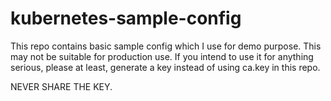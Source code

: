 # kubernetes-sample-config
This repo contains basic sample config which I use for demo purpose. This may not be suitable for production use. 
If you intend to use it for anything serious, please at least, generate a key instead of using ca.key in this repo. 


NEVER SHARE THE KEY.

